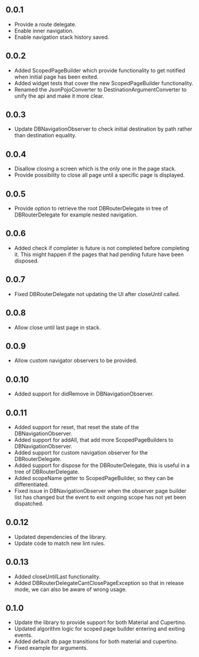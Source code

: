 ## 0.0.1

* Provide a route delegate.
* Enable inner navigation.
* Enable navigation stack history saved.

## 0.0.2

* Added ScopedPageBuilder which provide functionality to get notified when initial page has been exited.
* Added widget tests that cover the new ScopedPageBuilder functionality.
* Renamed the JsonPojoConverter to DestinationArgumentConverter to unify the api and make it more clear.

## 0.0.3

* Update DBNavigationObserver to check initial destination by path rather than destination equality.

## 0.0.4

* Disallow closing a screen which is the only one in the page stack.
* Provide possibility to close all page until a specific page is displayed.

## 0.0.5

* Provide option to retrieve the root DBRouterDelegate in tree of DBRouterDelegate for example nested navigation.

## 0.0.6

* Added check if completer is future is not completed before completing it. This might happen if the pages that had
  pending future have been disposed. 

## 0.0.7

* Fixed DBRouterDelegate not updating the UI after closeUntil called.

## 0.0.8

* Allow close until last page in stack.

## 0.0.9

* Allow custom navigator observers to be provided.

## 0.0.10

* Added support for didRemove in DBNavigationObserver.

## 0.0.11

* Added support for reset, that reset the state of the DBNavigationObserver.
* Added support for addAll, that add more ScopedPageBuilders to DBNavigationObserver.
* Added support for custom navigation observer for the DBRouterDelegate.
* Added support for dispose for the DBRouterDelegate, this is useful in a tree of DBRouterDelegate.
* Added scopeName getter to ScopedPageBuilder, so they can be differentiated.
* Fixed issue in DBNavigationObserver when the observer page builder list has changed but the event to exit ongoing
  scope has not yet been dispatched.

## 0.0.12

* Updated dependencies of the library.
* Update code to match new lint rules.

## 0.0.13

* Added closeUntilLast functionality.
* Added DBRouterDelegateCantClosePageException so that in release mode, we can also be aware of wrong usage.

## 0.1.0

* Update the library to provide support for both Material and Cupertino.
* Updated algorithm logic for scoped page builder entering and exiting events.
* Added default db page transitions for both material and cupertino.
* Fixed example for arguments.
